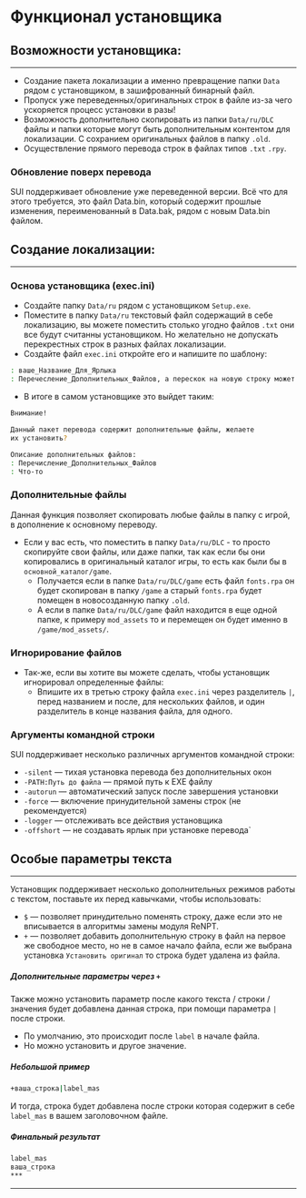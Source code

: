 # Функционал установщика
## Возможности установщика:
---
* Создание пакета локализации а именно превращение папки `Data` рядом с установщиком, в зашифрованный бинарный файл.
* Пропуск уже переведенных/оригинальных строк в файле из-за чего ускоряется процесс установки в разы!
* Возможность дополнительно скопировать из папки `Data/ru/DLC` файлы и папки которые могут быть дополнительным контентом для локализации. С сохранием оригинальных файлов в папку `.old`.
* Осуществление прямого перевода строк в файлах типов `.txt` `.rpy`.  

### Обновление поверх перевода
SUI поддерживает обновление уже переведенной версии. Всё что для этого требуется, это файл Data.bin, который содержит прошлые изменения, переименованный в Data.bak, рядом с новым Data.bin файлом.

## Создание локализации:
---
### Основа установщика (exec.ini)
* Создайте папку `Data/ru` рядом с установщиком `Setup.exe`.
* Поместите в папку `Data/ru` текстовый файл содержащий в себе локализацию, 
вы можете поместить столько угодно файлов `.txt` они все будут считанны установщиком. 
Но желательно не допускать перекрестных строк в разных файлах локализации.
* Создайте файл `exec.ini` откройте его и напишите по шаблону:
```bash     
: ваше_Название_Для_Ярлыка
: Перечесление_Дополнительных_Файлов, а перескок на новую строку может быть сделан так:  *:Что-то
```
* В итоге в самом установщике это выйдет таким:
```bash     
Внимание!

Данный пакет перевода содержит дополнительные файлы, желаете 
их установить?

Описание дополнительных файлов:
: Перечисление_Дополнительных_Файлов
: Что-то
```

### Дополнительные файлы
Данная функция позволяет скопировать любые файлы в папку с игрой, в дополнение к основному переводу.

* Если у вас есть, что поместить в папку `Data/ru/DLC` - то просто скопируйте свои файлы, 
или даже папки, так как если бы они копировались в оригинальный каталог игры, то есть как были бы в `основной_каталог/game`.
  * Получается если в папке `Data/ru/DLC/game` есть файл `fonts.rpa` он будет скопирован в папку `/game`
  а старый `fonts.rpa` будет помещен в новосозданную папку `.old`.
  * А если в папке `Data/ru/DLC/game` файл находится в еще одной папке, к примеру `mod_assets`
  то и перемещен он будет именно в `/game/mod_assets/`.

### Игнорирование файлов 
* Так-же, если вы хотите вы можете сделать, чтобы установщик игнорировал определенные файлы:
  * Впишите их в третью строку файла `exec.ini` через разделитель `|`, перед названием и после, для нескольких файлов, и один разделитель в конце названия файла, для одного.

### Аргументы командной строки
SUI поддерживает несколько различных аргументов командной строки:

* `-silent` — тихая установка перевода без дополнительных окон
* `-PATH:Путь до файла` — прямой путь к EXE файлу
* `-autorun` — автоматический запуск после завершения установки
* `-force` — включение принудительной замены строк (не рекомендуется)
* `-logger` — отслеживать все действия установщика 
* `-offshort` — не создавать ярлык при установке перевода`

## Особые параметры текста
---
Установщик поддерживает несколько дополнительных режимов работы с текстом, поставьте их перед кавычками, чтобы использовать:

* `$` — позволяет принудительно поменять строку, даже если это не вписывается в алгоритмы замены модуля ReNPT. 
* `+` — позволяет добавить дополнительную строку в файл на первое же свободное место, но не в самое начало файла, если же выбрана установка `Установить оригинал` то строка будет удалена из файла.

##### Дополнительные параметры через `+`
Также можно установить параметр после какого текста / строки / значения будет добавлена данная строка, при помощи параметра `|` после строки. 

* По умолчанию, это происходит после `label` в начале файла. 
* Но можно установить и другое значение.
##### Небольшой пример
```bash     
+ваша_строка|label_mas
```
И тогда, строка будет добавлена после строки которая содержит в себе `label_mas` в вашем заголовочном файле.
##### Финальный результат
```bash     
label_mas
ваша_строка
***
```
---

